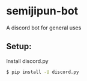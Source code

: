 # semijipun-bot
A discord bot for general uses

## Setup:

Install discord.py
```bash
$ pip install -U discord.py
```
